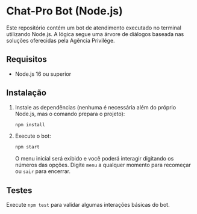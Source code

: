 # Chat-Pro Bot (Node.js)

Este repositório contém um bot de atendimento executado no terminal utilizando Node.js. A lógica segue uma árvore de diálogos baseada nas soluções oferecidas pela Agência Privilége.

## Requisitos

- Node.js 16 ou superior

## Instalação

1. Instale as dependências (nenhuma é necessária além do próprio Node.js, mas o comando prepara o projeto):
   ```bash
   npm install
   ```
2. Execute o bot:
   ```bash
   npm start
   ```
   O menu inicial será exibido e você poderá interagir digitando os números das opções. Digite `menu` a qualquer momento para recomeçar ou `sair` para encerrar.

## Testes

Execute `npm test` para validar algumas interações básicas do bot.
